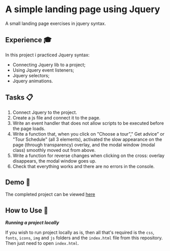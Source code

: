 # A simple landing page using Jquery

A small landing page exercises in jquery syntax.

## Experience 🎓

In this project i practiced Jquery syntax:

- Connecting Jquery lib to a project;
- Using Jquery event listeners;
- Jquery selectors;
- Jquery animations.

## Tasks 📋

1. Connect Jquery to the project.
2. Create a js file and connect it to the page.
3. Write an event handler that does not allow scripts to be executed before the page loads.
4. Write a function that, when you click on "Choose a tour”," Get advice” or "Tour Schedule" (all 3 elements), activated the slow appearance on the page (through transparency) overlay, and the modal window (modal class) smoothly moved out from above.
5. Write a function for reverse changes when clicking on the cross: overlay disappears, the modal window goes up.
6. Check that everything works and there are no errors in the console.

## Demo 🎥

The completed project can be viewed [here](https://gnobious.github.io/jquerry-exercise/ "demo url")

## How to Use 🔧

***Running a project locally***

If you wish to run project locally as is, then all that's required is the `css`, `fonts`, `icons`, `img` and `js` folders and the `index.html` file from this repository. Then just need to open `index.html`.